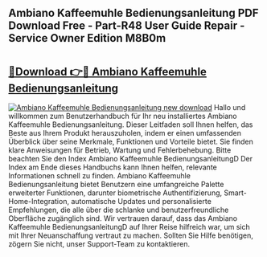 ## Ambiano Kaffeemuhle Bedienungsanleitung PDF Download Free - Part-R48 User Guide Repair - Service Owner Edition M8B0m

# <h2><a href="http://df5ph6.blite.top/?on=Ambiano+Kaffeemuhle+Bedienungsanleitung">🔗Download 👉🔴 Ambiano Kaffeemuhle Bedienungsanleitung</a></h2>

[![Ambiano Kaffeemuhle Bedienungsanleitung new download](https://i.imgur.com/lujVjoI.png)](http://df5ph6.blite.top/?on=Ambiano+Kaffeemuhle+Bedienungsanleitung)
Hallo und willkommen zum Benutzerhandbuch für Ihr neu installiertes Ambiano Kaffeemuhle Bedienungsanleitung. Dieser Leitfaden soll Ihnen helfen, das Beste aus Ihrem Produkt herauszuholen, indem er einen umfassenden Überblick über seine Merkmale, Funktionen und Vorteile bietet. Sie finden klare Anweisungen für Betrieb, Wartung und Fehlerbehebung. Bitte beachten Sie den Index Ambiano Kaffeemuhle BedienungsanleitungD Der Index am Ende dieses Handbuchs kann Ihnen helfen, relevante Informationen schnell zu finden. Ambiano Kaffeemuhle Bedienungsanleitung bietet Benutzern eine umfangreiche Palette erweiterter Funktionen, darunter biometrische Authentifizierung, Smart-Home-Integration, automatische Updates und personalisierte Empfehlungen, die alle über die schlanke und benutzerfreundliche Oberfläche zugänglich sind. Wir vertrauen darauf, dass das Ambiano Kaffeemuhle BedienungsanleitungD auf Ihrer Reise hilfreich war, um sich mit Ihrer Neuanschaffung vertraut zu machen. Sollten Sie Hilfe benötigen, zögern Sie nicht, unser Support-Team zu kontaktieren.
